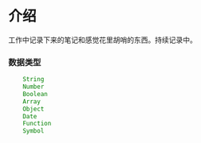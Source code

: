 # 介绍

工作中记录下来的笔记和感觉花里胡哨的东西。持续记录中。

### 数据类型
``` js
    String
    Number
    Boolean
    Array
    Object
    Date
    Function
    Symbol
```
